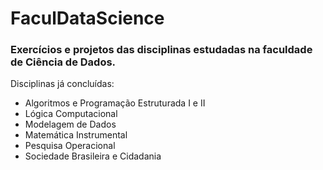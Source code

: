 # FaculDataScience
### Exercícios e projetos das disciplinas estudadas na faculdade de Ciência de Dados.
Disciplinas já concluídas:
* Algoritmos e Programação Estruturada I e II
* Lógica Computacional
* Modelagem de Dados
* Matemática Instrumental
* Pesquisa Operacional
* Sociedade Brasileira e Cidadania
